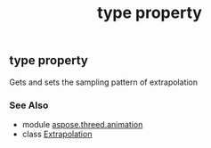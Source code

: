 ﻿---
title: type property
second_title: Aspose.3D for Python via .NET API References
description: 
type: docs
weight: 40
url: /python-net/aspose.threed.animation/extrapolation/type/
is_root: false
---

## type property


Gets and sets the sampling pattern of extrapolation

### See Also
* module [aspose.threed.animation](../../)
* class [Extrapolation](/3d/python-net/aspose.threed.animation/extrapolation)

